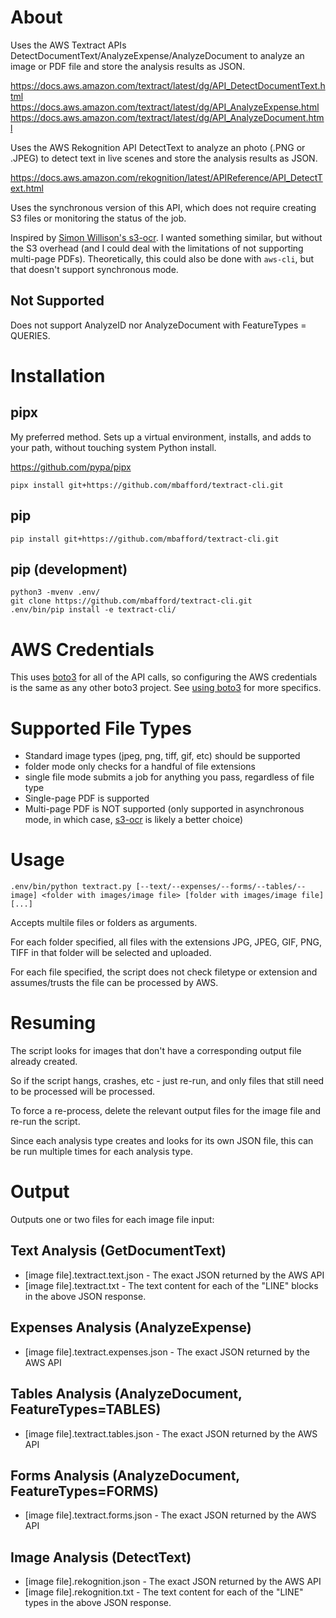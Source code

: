 # About

Uses the AWS Textract APIs DetectDocumentText/AnalyzeExpense/AnalyzeDocument to analyze an image or PDF file and store the analysis results as JSON.

https://docs.aws.amazon.com/textract/latest/dg/API_DetectDocumentText.html
https://docs.aws.amazon.com/textract/latest/dg/API_AnalyzeExpense.html
https://docs.aws.amazon.com/textract/latest/dg/API_AnalyzeDocument.html

Uses the AWS Rekognition API DetectText to analyze an photo (.PNG or .JPEG) to detect text in live scenes and store the analysis results as JSON.

https://docs.aws.amazon.com/rekognition/latest/APIReference/API_DetectText.html

Uses the synchronous version of this API, which does not require creating S3 files or monitoring the status of the job.

Inspired by [Simon Willison's s3-ocr](https://simonwillison.net/2022/Jun/30/s3-ocr/). I wanted something similar, but without the S3 overhead (and I could deal with the limitations of not supporting multi-page PDFs). Theoretically, this could also be done with `aws-cli`, but that doesn't support synchronous mode.

## Not Supported

Does not support AnalyzeID nor AnalyzeDocument with FeatureTypes = QUERIES.

# Installation

## pipx

My preferred method. Sets up a virtual environment, installs, and adds to your path, without touching system Python install.

https://github.com/pypa/pipx

```
pipx install git+https://github.com/mbafford/textract-cli.git
```

## pip

```
pip install git+https://github.com/mbafford/textract-cli.git
```

## pip (development)

```
python3 -mvenv .env/
git clone https://github.com/mbafford/textract-cli.git
.env/bin/pip install -e textract-cli/
```

# AWS Credentials

This uses [boto3](https://github.com/boto/boto3) for all of the API calls, so configuring the AWS credentials is the same as any other boto3 project. See [using boto3](https://github.com/boto/boto3#using-boto3) for more specifics.

# Supported File Types

- Standard image types (jpeg, png, tiff, gif, etc) should be supported
 - folder mode only checks for a handful of file extensions
 - single file mode submits a job for anything you pass, regardless of file type
- Single-page PDF is supported
- Multi-page PDF is NOT supported (only supported in asynchronous mode, in which case, [s3-ocr](https://simonwillison.net/2022/Jun/30/s3-ocr/) is likely a better choice)


# Usage

```
.env/bin/python textract.py [--text/--expenses/--forms/--tables/--image] <folder with images/image file> [folder with images/image file] [...]
```

Accepts multile files or folders as arguments.

For each folder specified, all files with the extensions JPG, JPEG, GIF, PNG, TIFF in that folder will be selected and uploaded.

For each file specified, the script does not check filetype or extension and assumes/trusts the file can be processed by AWS.

# Resuming

The script looks for images that don't have a corresponding output file already created. 

So if the script hangs, crashes, etc - just re-run, and only files that still need to be processed will be processed.

To force a re-process, delete the relevant output files for the image file and re-run the script.

Since each analysis type creates and looks for its own JSON file, this can be run multiple times for each analysis type.

# Output

Outputs one or two files for each image file input:

## Text Analysis (GetDocumentText)
- [image file].textract.text.json - The exact JSON returned by the AWS API 
- [image file].textract.txt       - The text content for each of the "LINE" blocks in the above JSON response.

## Expenses Analysis (AnalyzeExpense)
- [image file].textract.expenses.json - The exact JSON returned by the AWS API 

## Tables Analysis (AnalyzeDocument, FeatureTypes=TABLES)
- [image file].textract.tables.json - The exact JSON returned by the AWS API 

## Forms Analysis (AnalyzeDocument, FeatureTypes=FORMS)
- [image file].textract.forms.json - The exact JSON returned by the AWS API 
 
## Image Analysis (DetectText)
- [image file].rekognition.json - The exact JSON returned by the AWS API 
- [image file].rekognition.txt  - The text content for each of the "LINE" types in the above JSON response.